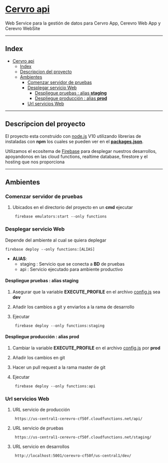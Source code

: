# [Cervro api](https://cerevro.app)

Web Service para la gestión de datos para Cervro App, Cerevro Web App y Cerevro WebSite
__________

## Index

- [Cervro api](#cervro-api)
  - [Index](#index)
  - [Descripcion del proyecto](#descripcion-del-proyecto)
  - [Ambientes](#ambientes)
    - [Comenzar servidor de pruebas](#comenzar-servidor-de-pruebas)
    - [Desplegar servicio Web](#desplegar-servicio-web)
      - [Despliegue pruebas : alias **staging**](#despliegue-pruebas--alias-staging)
      - [Despliegue producción : alias **prod**](#despliegue-producción--alias-prod)
    - [Url servicios Web](#url-servicios-web)

__________

## Descripcion del proyecto

El proyecto esta construido con [node.js](https://nodejs.org/es/) V10 utilizando librerias de instaladas con **npm** los cuales se pueden ver en el [**packages.json**](functions/package.json).

Utilizamos el ecositema de [Firebase](https://firebase.google.com) para desplegar nuestros desarrollos, apoyandonos en las cloud functions, realtime database, firestore y el hosting que nos proporciona

__________

## Ambientes

### Comenzar servidor de pruebas

1) Ubicados en el directorio del proyecto en un **cmd** ejecutar

        firebase emulators:start --only functions

### Desplegar servicio Web

Depende del ambiente al cual se quiera deplegar

    firebase deploy --only functions:[ALIAS]

- **ALIAS**:
  - staging : Servicio que se conecta a **BD** de pruebas
  - api : Servicio ejecutado para ambiente productivo

#### Despliegue pruebas : alias **staging**

1) Asegurar que la variable **EXECUTE_PROFILE** en el archivo [config.js](./functions/config.js) sea **dev**
2) Añadir los cambios a git y enviarlos a la rama de desarrollo
3) Ejecutar

        firebase deploy --only functions:staging

#### Despliegue producción : alias **prod**

1) Cambiar la variable **EXECUTE_PROFILE** en el archivo [config.js](./functions/config.js) por **prod**
2) Añadir los cambios en git
3) Hacer un pull request a la rama master de git
4) Ejecutar

        firebase deploy --only functions:api

### Url servicios Web

1) URL servicio de producción

        https://us-central1-cerevro-cf50f.cloudfunctions.net/api/

2) URL servicio de pruebas

        https://us-central1-cerevro-cf50f.cloudfunctions.net/staging/

3) URL servicio en desarrollos

        http://localhost:5001/cerevro-cf50f/us-central1/dev/
